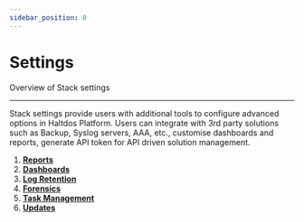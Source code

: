 ```yaml
---
sidebar_position: 0
---
```


# Settings

Overview of Stack settings

---

Stack settings provide users with additional tools to configure advanced options in Haltdos Platform. Users can integrate with 3rd party solutions such as Backup, Syslog servers, AAA, etc., customise dashboards and reports, generate API token for API driven solution management.

1. [**Reports**](/v8/enterprise/platform/system/settings/reports)
2. [**Dashboards**](/v8/enterprise/platform/system/settings/dashboards)
3. [**Log Retention**](/v8/enterprise/platform/system/settings/log_retention)
4. [**Forensics**](/v8/enterprise/platform/system/settings/forensics)
4. [**Task Management**](/v8/enterprise/platform/system/settings/scheduler)
5. [**Updates**](/v8/enterprise/platform/system/settings/updates)

